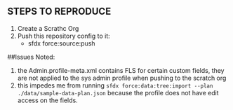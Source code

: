 ## STEPS TO REPRODUCE

1. Create a Scrathc Org
2. Push this repository config to it:
    - sfdx force:source:push

##Issues Noted:

1. the Admin.profile-meta.xml contains FLS for certain custom fields, they are not applied to the sys admin profile when pushing to the scratch org
2. this impedes me from running `sfdx force:data:tree:import --plan ./data/sample-data-plan.json` because the profile does not have edit access on the fields.
